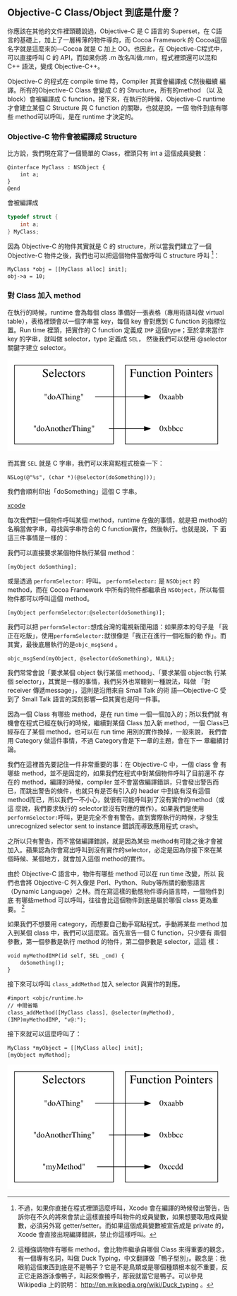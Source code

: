 Objective-C Class/Object 到底是什麼？
-------------------------------------

你應該在其他的文件裡頭聽說過，Objective-C 是 C 語言的 Superset，在 C語
言的基礎上，加上了一層稀薄的物件導向，而 Cocoa Framework 的 Cocoa這個
名字就是這麼來的—Cocoa 就是 C 加上 OO。也因此，在 Objective-C程式中，
可以直接呼叫 C 的 API，而如果你將 .m 改名叫做.mm，程式裡頭還可以混和
C++ 語法，變成 Objective-C++。

Objective-C 的程式在 compile time 時，Compiler 其實會編譯成 C然後繼續
編譯。所有的Objective-C Class 會變成 C 的 Structure，所有的method （以
及 block）會被編譯成 C function，接下來，在執行的時候，Objective-C
runtime 才會建立某個 C Structure 與 C function 的關聯，也就是說，一個
物件到底有哪些 method可以呼叫，是在 runtime 才決定的。

### Objective-C 物件會被編譯成 Structure

比方說，我們現在寫了一個簡單的 Class，裡頭只有 int a 這個成員變數：

``` objc
@interface MyClass : NSObject {
    int a;
}
@end
```

會被編譯成

``` c
typedef struct {
    int a;
} MyClass;
```

因為 Objective-C 的物件其實就是 C 的 structure，所以當我們建立了一個
Objective-C 物件之後，我們也可以把這個物件當做呼叫 C structure 呼叫
[^1]：

``` objc
MyClass *obj = [[MyClass alloc] init];
obj->a = 10;
```

### 對 Class 加入 method

在執行的時候，runtime 會為每個 class 準備好一張表格（專用術語叫做
virtual table），表格裡頭會以一個字串當 key，每個 key 會對應到 C
function 的指標位置。Run time 裡頭，把實作的 C function 定義成 `IMP`
這個type；至於拿來當作 key 的字串，就叫做 selector，type 定義成 `SEL`，
然後我們可以使用 @selector 關鍵字建立 selector。

![selector1.png](selector1.png)

而其實 `SEL` 就是 C 字串，我們可以來寫點程式檢查一下：

``` objc
NSLog(@"%s", (char *)(@selector(doSomething)));
```

我們會順利印出「doSomething」這個 C 字串。

[xcode](xcode.png)

每次我們對一個物件呼叫某個 method，runtime 在做的事情，就是把 method的
名稱當做字串，尋找與字串符合的 C function實作，然後執行。也就是說，下
面這三件事情是一樣的：

我們可以直接要求某個物件執行某個 method：

``` objc
[myObject doSomthing];
```

或是透過 `performSelector:` 呼叫。 `performSelector:` 是 `NSObject` 的
method，而在 Cocoa Framework 中所有的物件都繼承自 `NSObject`，所以每個
物件都可以呼叫這個 method。

``` objc
[myObject performSelector:@selector(doSomething)];
```

我們可以把 `performSelector:`想成台灣的電視新聞用語：如果原本的句子是
「我正在吃飯」，使用`performSelector:`就很像是「我正在進行一個吃飯的動
作」。而其實，最後底層執行的是`objc_msgSend` 。

``` objc
objc_msgSend(myObject, @selector(doSomething), NULL};
```

我們常常會說「要求某個 object 執行某個 methood」、「要求某個 object執
行某個 selector」，其實是一樣的事情，我們另外也常聽到一種說法，叫做
「對 receiver 傳遞message」，這則是沿用來自 Small Talk 的術
語—Objective-C 受到了 Small Talk 語言的深刻影響—但其實也是同一件事。

因為一個 Class 有哪些 method，是在 run time 一個一個加入的；所以我們就
有機會在程式已經在執行的時候，繼續對某個 Class 加入新 method，一個
Class已經存在了某個 method，也可以在 run time 用別的實作換掉，一般來說，
我們會用 Category 做這件事情，不過 Category會是下一章的主題，會在下一
章繼續討論。

我們在這裡首先要記住一件非常重要的事：在 Objective-C 中，一個 class 會
有哪些 method，並不是固定的，如果我們在程式中對某個物件呼叫了目前還不
存在的 method，編譯的時候，compiler 並不會當做編譯錯誤，只會發出警告而
已，而跳出警告的條件，也就只有是否有引入的 header 中到底有沒有這個
method而已，所以我們一不小心，就很有可能呼叫到了沒有實作的method（或這
麼說，我們要求執行的 selector並沒有對應的實作）。如果我們是使用
`performSelector:`呼叫，更是完全不會有警告。直到實際執行的時候，才發生
unrecognized selector sent to instance 錯誤而導致應用程式 crash。

之所以只有警告，而不當做編譯錯誤，就是因為某些 method有可能之後才會被
加入。蘋果認為你會寫出呼叫到沒有實作的selector，必定是因為你接下來在某
個時候、某個地方，就會加入這個 method的實作。

由於 Objective-C 語言中，物件有哪些 method 可以在 run time 改變，所以
我們也會將 Objective-C 列入像是 Perl、Python、Ruby等所謂的動態語言
（Dynamic Language）之林。而在寫這樣的動態物件導向語言時，一個物件到底
有哪些method 可以呼叫，往往會比這個物件到底是屬於哪個 class 更為重要。
[^2]

如果我們不想要用 category，而想要自己動手寫點程式，手動將某些 method
加入到某個 class 中，我們可以這麼寫。首先宣告一個 C function，只少要有
兩個參數，第一個參數是執行 method 的物件，第二個參數是 selector，這這
樣：

``` objc
void myMethodIMP(id self, SEL _cmd) {
    doSomething();
}
```

接下來可以呼叫 `class_addMethod` 加入 selector 與實作的對應。

``` objc
#import <objc/runtime.h>
// 中間省略
class_addMethod([MyClass class], @selector(myMethod), (IMP)myMethodIMP, "v@:");
```

接下來就可以這麼呼叫了：

``` objc
MyClass *myObject = [[MyClass alloc] init];
[myObject myMethod];
```

![selector2.png](selector2.png)

[^1]: 不過，如果你直接在程式裡頭這麼呼叫，Xcode 會在編譯的時候發出警告，告訴你在不久的將來會禁止這樣直接呼叫物件的成員變數，如果想要取用成員變數，必須另外寫 getter/setter。而如果這個成員變數被宣告成是 private 的，Xcode 會直接出現編譯錯誤，禁止你這樣呼叫。

[^2]: 這種強調物件有哪些 method，會比物件繼承自哪個 Class 來得重要的觀念，有一個專有名詞，叫做 Duck Typing，中文翻譯做「鴨子型別」。觀念是：我眼前這個東西到底是不是鴨子？它是不是鳥類或是哪個種類根本就不重要，反正它走路游泳像鴨子，叫起來像鴨子，那我就當它是鴨子。可以參見Wikipedia 上的說明： <http://en.wikipedia.org/wiki/Duck_typing> 。
